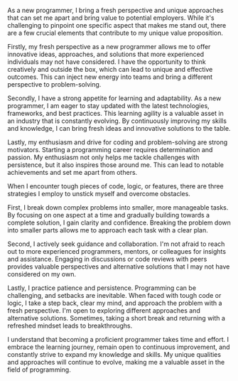 As a new programmer, I bring a fresh perspective and unique approaches that can set me apart and bring value to potential employers. While it's challenging to pinpoint one specific aspect that makes me stand out, there are a few crucial elements that contribute to my unique value proposition.

Firstly, my fresh perspective as a new programmer allows me to offer innovative ideas, approaches, and solutions that more experienced individuals may not have considered. I have the opportunity to think creatively and outside the box, which can lead to unique and effective outcomes. This can inject new energy into teams and bring a different perspective to problem-solving.

Secondly, I have a strong appetite for learning and adaptability. As a new programmer, I am eager to stay updated with the latest technologies, frameworks, and best practices. This learning agility is a valuable asset in an industry that is constantly evolving. By continuously improving my skills and knowledge, I can bring fresh ideas and innovative solutions to the table.

Lastly, my enthusiasm and drive for coding and problem-solving are strong motivators. Starting a programming career requires determination and passion. My enthusiasm not only helps me tackle challenges with persistence, but it also inspires those around me. This can lead to notable achievements and set me apart from others.

When I encounter tough pieces of code, logic, or features, there are three strategies I employ to unstick myself and overcome obstacles.

First, I break down complex problems into smaller, more manageable tasks. By focusing on one aspect at a time and gradually building towards a complete solution, I gain clarity and confidence. Breaking the problem down into smaller parts allows me to approach each task with a clear plan.

Second, I actively seek guidance and collaboration. I'm not afraid to reach out to more experienced programmers, mentors, or colleagues for insights and assistance. Engaging in discussions or code reviews with peers provides valuable perspectives and alternative solutions that I may not have considered on my own.

Lastly, I practice patience and persistence. Programming can be challenging, and setbacks are inevitable. When faced with tough code or logic, I take a step back, clear my mind, and approach the problem with a fresh perspective. I'm open to exploring different approaches and alternative solutions. Sometimes, taking a short break and returning with a refreshed mindset leads to breakthroughs.

I understand that becoming a proficient programmer takes time and effort. I embrace the learning journey, remain open to continuous improvement, and constantly strive to expand my knowledge and skills. My unique qualities and approaches will continue to evolve, making me a valuable asset in the field of programming.
